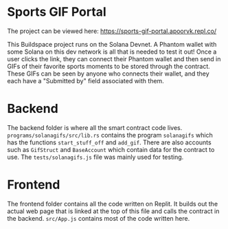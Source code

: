 # Sports GIF Portal

The project can be viewed here: https://sports-gif-portal.apoorvk.repl.co/

This Buildspace project runs on the Solana Devnet. A Phantom wallet with some Solana on this dev network is all that is needed to test it out! Once a user clicks the link, they can connect their Phantom wallet and then send in GIFs of their favorite sports moments to be stored through the contract. These GIFs can be seen by anyone who connects their wallet, and they each have a "Submitted by" field associated with them.

# Backend

The backend folder is where all the smart contract code lives. `programs/solanagifs/src/lib.rs` contains the program `solanagifs` which has the functions `start_stuff_off` and `add_gif`. There are also accounts such as `GifStruct` and `BaseAccount` which contain data for the contract to use. The `tests/solanagifs.js` file was mainly used for testing.

# Frontend

The frontend folder contains all the code written on Replit. It builds out the actual web page that is linked at the top of this file and calls the contract in the backend. `src/App.js` contains most of the code written here.
